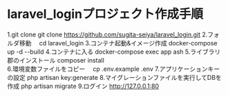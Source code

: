# laravel_loginプロジェクト作成手順
1.git clone
  git clone https://github.com/sugita-seiya/laravel_login.git
2.フォルダ移動
　cd laravel_login
3.コンテナ起動&イメージ作成
  docker-compose up -d --build
4.コンテナに入る
  docker-compose exec app ash
5.ライブラリ郡のインストール
 composer install  
6.環境変数ファイルをコピー
　cp .env.example .env
7.アプリケーションキーの設定
 php artisan key:generate
8.マイグレーションファイルを実行してDBを作成
  php artisan migrate
9.ログイン
  http://127.0.0.1:80
